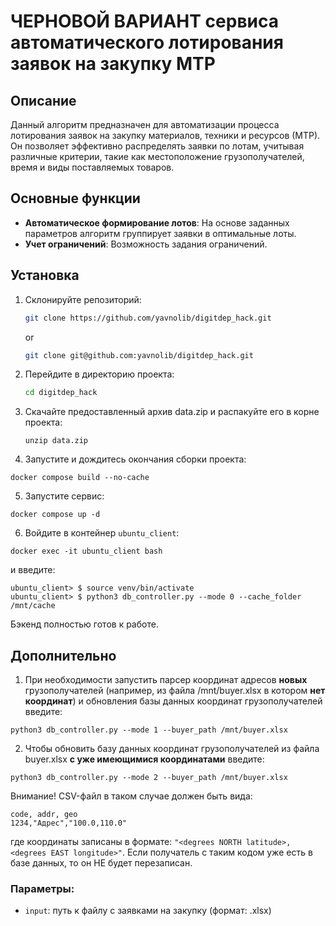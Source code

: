 # **ЧЕРНОВОЙ ВАРИАНТ** сервиса автоматического лотирования заявок на закупку МТР

## Описание

Данный алгоритм предназначен для автоматизации процесса лотирования заявок на закупку материалов, техники и ресурсов (МТР). Он позволяет эффективно распределять заявки по лотам, учитывая различные критерии, такие как местоположение грузополучателей, время и виды поставляемых товаров.

## Основные функции

- **Автоматическое формирование лотов**: На основе заданных параметров алгоритм группирует заявки в оптимальные лоты.
- **Учет ограничений**: Возможность задания ограничений.

## Установка

1. Склонируйте репозиторий:
   ```bash
   git clone https://github.com/yavnolib/digitdep_hack.git
   ```
   or
   ```bash
   git clone git@github.com:yavnolib/digitdep_hack.git
   ```
2. Перейдите в директорию проекта:
   ```bash
   cd digitdep_hack
   ```
3. Скачайте предоставленный архив data.zip и распакуйте его в корне проекта:
   ```
   unzip data.zip
   ```
4. Запустите и дождитесь окончания сборки проекта:
```
docker compose build --no-cache
```
5. Запустите сервис:
```
docker compose up -d
```
6. Войдите в контейнер `ubuntu_client`:
```
docker exec -it ubuntu_client bash
```
и введите:
```
ubuntu_client> $ source venv/bin/activate
ubuntu_client> $ python3 db_controller.py --mode 0 --cache_folder /mnt/cache
```
Бэкенд полностью готов к работе.

## Дополнительно

1. При необходимости запустить парсер координат адресов **новых** грузополучателей (например, из файла /mnt/buyer.xlsx в котором **нет координат**) и обновления базы данных координат грузополучателей введите:
```
python3 db_controller.py --mode 1 --buyer_path /mnt/buyer.xlsx
```

2. Чтобы обновить базу данных координат грузополучателей из файла buyer.xlsx **с уже имеющимися координатами** введите:
```
python3 db_controller.py --mode 2 --buyer_path /mnt/buyer.xlsx
```
Внимание! CSV-файл в таком случае должен быть вида:
```
code, addr, geo
1234,"Адрес","100.0,110.0"
```
где координаты записаны в формате: `"<degrees NORTH latitude>,<degrees EAST longitude>"`. Если получатель с таким кодом уже есть в базе данных, то он НЕ будет перезаписан.

### Параметры:
- `input`: путь к файлу с заявками на закупку (формат: .xlsx)
